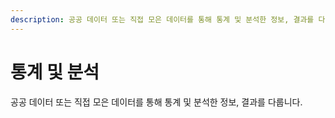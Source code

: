 ```yaml
---
description: 공공 데이터 또는 직접 모은 데이터를 통해 통계 및 분석한 정보, 결과를 다룹니다.
---
```


# 통계 및 분석

공공 데이터 또는 직접 모은 데이터를 통해 통계 및 분석한 정보, 결과를 다룹니다.
